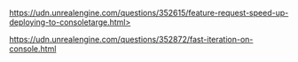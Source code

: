 https://udn.unrealengine.com/questions/352615/feature-request-speed-up-deploying-to-consoletarge.html>

<https://udn.unrealengine.com/questions/352872/fast-iteration-on-console.html>

